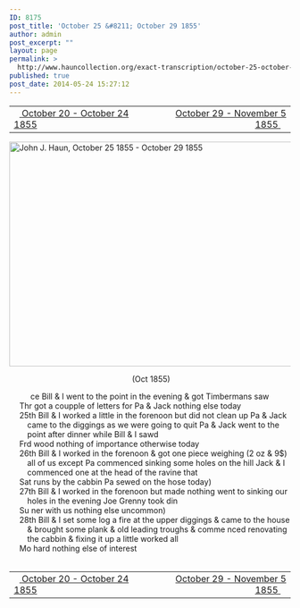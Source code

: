 ```yaml
---
ID: 8175
post_title: 'October 25 &#8211; October 29 1855'
author: admin
post_excerpt: ""
layout: page
permalink: >
  http://www.hauncollection.org/exact-transcription/october-25-october-29-1855-2/
published: true
post_date: 2014-05-24 15:27:12
---
```

<table style="width: 100%;" align="center">
<tbody>
<tr>
<td width="50%"><a title="October 20 – October 24 1855" href="http://www.hauncollection.org/version-2/version-ii-series-i/october-20-october-24-1855/"><img src="https://lh3.googleusercontent.com/-EFJpxxNiPNw/VqgtWBCZrMI/AAAAAAAAAFU/WfY4lPFWWkg/s800-Ic42/Soeb-Plain-Arrows-8-10px.png" alt="" width="10" height="10" /> October 20 - October 24 1855</a></td>
<td style="text-align: right;"><a title="October 29 – November 5 1855" href="http://www.hauncollection.org/version-2/version-ii-series-i/october-29-november-5-1855/"> October 29 - November 5 1855 <img src="https://lh3.googleusercontent.com/-67k0cYlpXHw/VqgtWKz1MXI/AAAAAAAAAFU/k9PW_Piyurk/s800-Ic42/Soeb-Plain-Arrows-5-10px.png" alt="" width="10" height="10" /></a></td>
</tr>
</tbody>
</table>
<a href="http://www.hauncollection.org/wp-content/uploads/John Haun/JJH_123_October 25 1855 - October 29 1855.JPG" target="_blank" rel="noopener"><img class="alignnone wp-image-2353 size-large" src="http://www.hauncollection.org/wp-content/uploads/John Haun/JJH_123_October 25 1855 - October 29 1855-1024x682.jpg" alt="John J. Haun, October 25 1855 - October 29 1855" width="604" height="402" /></a>
<p style="text-align: center;"> (Oct 1855)</p>

<div style="text-indent: -1em; padding-left: 16px;">
<div style="text-indent: -1em; padding-left: 16px;"><span style="color: #ffffff;">.  </span>  ce Bill &amp; I went to the point in the evening &amp; got Timbermans saw</div>
<div style="text-indent: -1em; padding-left: 16px;">Thr got a coupple of letters for Pa &amp; Jack nothing else today</div>
<div style="text-indent: -1em; padding-left: 16px;">25th Bill &amp; I worked a little in the forenoon but did not clean
up Pa &amp; Jack came to the diggings as we were going to quit Pa
&amp; Jack went to the point after dinner while Bill &amp; I sawd</div>
<div style="text-indent: -1em; padding-left: 16px;">Frd wood nothing of importance otherwise today</div>
<div style="text-indent: -1em; padding-left: 16px;">26th Bill &amp; I worked in the forenoon &amp; got one piece weighing
(2 oz &amp; 9$) all of us except Pa commenced sinking some holes on
the hill Jack &amp; I commenced one at the head of the ravine that</div>
<div style="text-indent: -1em; padding-left: 16px;">Sat runs by the cabbin Pa sewed on the hose today)</div>
<div style="text-indent: -1em; padding-left: 16px;">27th Bill &amp; I worked in the forenoon but made nothing went
to sinking our holes in the evening Joe Grenny took din</div>
<div style="text-indent: -1em; padding-left: 16px;">Su ner with us nothing else uncommon)</div>
<div style="text-indent: -1em; padding-left: 16px;">28th Bill &amp; I set some log a fire at the upper diggings &amp; came to the
house &amp; brought some plank &amp; old leading troughs &amp; comme
nced renovating the cabbin &amp; fixing it up a little worked all</div>
<div style="text-indent: -1em; padding-left: 16px;">Mo hard nothing else of interest</div>
</div>
&nbsp;
<table style="width: 100%;" align="center">
<tbody>
<tr>
<td width="50%"><a title="October 20 – October 24 1855" href="http://www.hauncollection.org/version-2/version-ii-series-i/october-20-october-24-1855/"><img src="https://lh3.googleusercontent.com/-EFJpxxNiPNw/VqgtWBCZrMI/AAAAAAAAAFU/WfY4lPFWWkg/s800-Ic42/Soeb-Plain-Arrows-8-10px.png" alt="" width="10" height="10" /> October 20 - October 24 1855</a></td>
<td style="text-align: right;"><a title="October 29 – November 5 1855" href="http://www.hauncollection.org/version-2/version-ii-series-i/october-29-november-5-1855/"> October 29 - November 5 1855 <img src="https://lh3.googleusercontent.com/-67k0cYlpXHw/VqgtWKz1MXI/AAAAAAAAAFU/k9PW_Piyurk/s800-Ic42/Soeb-Plain-Arrows-5-10px.png" alt="" width="10" height="10" /></a></td>
</tr>
</tbody>
</table>